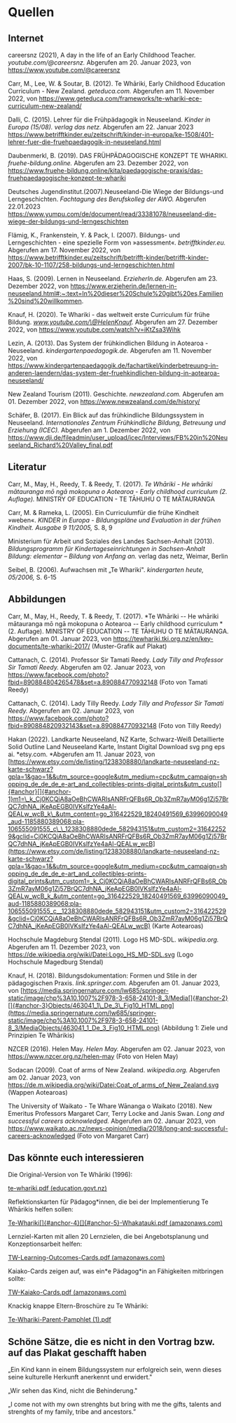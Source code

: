 # Quellen

## Internet

careersnz (2021), A day in the life of an Early Childhood Teacher. *youtube.com/@careersnz.* Abgerufen am 20. Januar 2023, von 
https://www.youtube.com/@careersnz

Carr, M., Lee, W. & Soutar, B. (2012). Te Whāriki, Early Childhood
Education Curriculum - New Zealand. *geteduca.com.* Abgerufen am 11.
November 2022, von
<https://www.geteduca.com/frameworks/te-whariki-ece-curriculum-new-zealand/>

Dalli, C. (2015). Lehrer für die Frühpädagogik in Neuseeland. *Kinder in
Europa* *(15/08). verlag das netz.* Abgerufen am 22. Januar 2023
<https://www.betrifftkinder.eu/zeitschrift/kinder-in-europa/ke-1508/401-lehrer-fuer-die-fruehpaedagogik-in-neuseeland.html>

Daubenmerkl, B. (2019). DAS FRÜHPÄDAGOGISCHE KONZEPT TE WHARIKI.
*fruehe-bildung.online.* Abgerufen am 23. Dezember 2022, von
<https://www.fruehe-bildung.online/kita/paedagogische-praxis/das-fruehpaedagogische-konzept-te-whariki>

Deutsches Jugendinstitut.(2007).Neuseeland-Die Wiege der Bildungs-und
Lerngeschichten. *Fachtagung des Berufskolleg der AWO.* Abgerufen
22.01.2023
<https://www.yumpu.com/de/document/read/33381078/neuseeland-die-wiege-der-bildungs-und-lerngeschichten>

Flämig, K., Frankenstein, Y. & Pack, I. (2007). Bildungs- und
Lerngeschichten - eine spezielle Form von »assessment«.
*betrifftkinder.eu.* Abgerufen am 17. November 2022, von
<https://www.betrifftkinder.eu/zeitschrift/betrifft-kinder/betrifft-kinder-2007/bk-10-1107/258-bildungs-und-lerngeschichten.html>

Haas, S. (2009). Lernen in Neuseeland. *ErzieherIn.de.* Abgerufen am 23.
Dezember 2022, von
<https://www.erzieherin.de/lernen-in-neuseeland.html#:~:text=In%20dieser%20Schule%20gibt%20es,Familien%20sind%20willkommen>.

Knauf, H. (2020). Te Whariki - das weltweit erste Curriculum für frühe
Bildung. *www.youtube.com/\@HelenKnauf.* Abgerufen am 27. Dezember 2022,
von <https://www.youtube.com/watch?v=iKtZsa3Wihk>

Lezin, A. (2013). Das System der frühkindlichen Bildung in Aotearoa -
Neuseeland. *kindergartenpaedagogik.de.* Abgerufen am 11. November 2022,
von
<https://www.kindergartenpaedagogik.de/fachartikel/kinderbetreuung-in-anderen-laendern/das-system-der-fruehkindlichen-bildung-in-aotearoa-neuseeland/>

New Zealand Tourism (2011). Geschichte. *newzealand.com.* Abgerufen am 01. Dezember 2022, von <https://www.newzealand.com/de/history/>

Schäfer, B. (2017). Ein Blick auf das frühkindliche Bildungssystem in
Neuseeland. *Internationales Zentrum Frühkindliche Bildung, Betreuung
und Erziehung (ICEC).* Abgerufen am 1. Dezember 2022, von
<https://www.dji.de/fileadmin/user_upload/icec/Interviews/FB%20in%20Neuseeland_Richard%20Valley_final.pdf>

## Literatur

Carr, M., May, H., Reedy, T. & Reedy, T. (2017). *Te Whāriki - He
whāriki mātauranga mō ngā mokopuna o Aotearoa - Early childhood
curriculum (2. Auflage).* MINISTRY OF EDUCATION - TE TĀHUHU O TE
MĀTAURANGA

Carr, M. & Rameka, L. (2005). Ein Curriculumfür die frühe Kindheit
»weben«. *KINDER in Europa - Bildungspläne und Evaluation in der frühen
Kindheit. Ausgabe 9 11/2005,* S. 8, 9

Ministerium für Arbeit und Soziales des Landes Sachsen-Anhalt (2013). *Bildungsprogramm für Kindertageseinrichtungen in Sachsen-Anhalt
Bildung: elementar – Bildung von Anfang an.* verlag das netz, Weimar, Berlin

Seibel, B. (2006). Aufwachsen mit „Te Whariki". *kindergarten heute,
05/2006,* S. 6-15

## Abbildungen

Carr, M., May, H., Reedy, T. & Reedy, T. (2017). *Te Whāriki -- He
whāriki mātauranga mō ngā mokopuna o Aotearoa -- Early childhood
curriculum *(2. Auflage). MINISTRY OF EDUCATION -- TE TĀHUHU O TE
MĀTAURANGA. Abgerufen am 01. Januar 2023, von
<https://tewhariki.tki.org.nz/en/key-documents/te-whariki-2017/>
(Muster-Grafik auf Plakat)

Cattanach, C. (2014). Professor Sir Tamati Reedy. *Lady Tilly and Professor Sir Tamati Reedy.* Abgerufen am 02. Januar 2023, von https://www.facebook.com/photo?fbid=890884804265478&set=a.890884770932148 (Foto von Tamati Reedy)

Cattanach, C. (2014). Lady Tilly Reedy. *Lady Tilly and Professor Sir Tamati Reedy.* Abgerufen am 02. Januar 2023, von https://www.facebook.com/photo?fbid=890884820932143&set=a.890884770932148 (Foto von Tilly Reedy)

Hakan (2022). Landkarte Neuseeland, NZ Karte, Schwarz-Weiß Detaillierte
Solid Outline Land Neuseeland Karte, Instant Digital Download svg png
eps ai. *etsy.com. *Abgerufen am 11. Januar 2023, von
[https://www.etsy.com/de/listing/1238308880/landkarte-neuseeland-nz-karte-schwarz?gpla=1&gao=1&&utm_source=google&utm_medium=cpc&utm_campaign=shopping_de_de_de_e-art_and_collectibles-prints-digital_prints&utm_custo[]{#anchor}[]{#anchor-1}m1=\_k_Cj0KCQiA8aOeBhCWARIsANRFrQFBs6R_Ob3ZmR7ayM06g1Zj57BrQC7dhNA_jKeApEGB0IVKsIfzYe4aAl-QEALw_wcB_k\_&utm_content=go_316422529_18240491569_63996090049_aud-1185880389068:pla-106555091555_c\_\_1238308880dede_582943151&utm_custom2=316422529&gclid=Cj0KCQiA8aOeBhCWARIsANRFrQFBs6R_Ob3ZmR7ayM06g1Zj57BrQC7dhNA_jKeApEGB0IVKsIfzYe4aAl-QEALw_wcB](https://www.etsy.com/de/listing/1238308880/landkarte-neuseeland-nz-karte-schwarz?gpla=1&gao=1&&utm_source=google&utm_medium=cpc&utm_campaign=shopping_de_de_de_e-art_and_collectibles-prints-digital_prints&utm_custom1=_k_Cj0KCQiA8aOeBhCWARIsANRFrQFBs6R_Ob3ZmR7ayM06g1Zj57BrQC7dhNA_jKeApEGB0IVKsIfzYe4aAl-QEALw_wcB_k_&utm_content=go_316422529_18240491569_63996090049_aud-1185880389068:pla-106555091555_c__1238308880dede_582943151&utm_custom2=316422529&gclid=Cj0KCQiA8aOeBhCWARIsANRFrQFBs6R_Ob3ZmR7ayM06g1Zj57BrQC7dhNA_jKeApEGB0IVKsIfzYe4aAl-QEALw_wcB)
(Karte Aotearoas)

Hochschule Magdeburg Stendal (2011). Logo HS MD-SDL. *wikipedia.org.* Abgerufen am 11. Dezember 2023, von https://de.wikipedia.org/wiki/Datei:Logo_HS_MD-SDL.svg (Logo Hochschule Magedburg Stendal)

Knauf, H. (2018). Bildungsdokumentation: Formen und Stile in der
pädagogischen Praxis. *link.springer.com.* Abgerufen am 01. Januar 2023,
von
[https://media.springernature.com/lw685/springer-static/image/chp%3A10.1007%2F978-3-658-24101-8_3/Media[]{#anchor-2}[]{#anchor-3}Objects/463041_1\_De_3\_Fig10_HTML.png](https://media.springernature.com/lw685/springer-static/image/chp%3A10.1007%2F978-3-658-24101-8_3/MediaObjects/463041_1_De_3_Fig10_HTML.png)
(Abbildung 1: Ziele und Prinzipien Te Whārikis)

NZCER (2016). Helen May. *Helen May.* Abgerufen am 02. Januar 2023, von https://www.nzcer.org.nz/helen-may (Foto von Helen May)

Sodacan (2009). Coat of arms of New Zealand. *wikipedia.org.* Abgerufen am 02. Januar 2023, von https://de.m.wikipedia.org/wiki/Datei:Coat_of_arms_of_New_Zealand.svg (Wappen Aotearoas)

The University of Waikato - Te Whare Wānanga o Waikato (2018). New Emeritus Professors Margaret Carr, Terry Locke and Janis Swan. *Long and successful careers acknowledged.* Abgerufen am 02. Januar 2023, von https://www.waikato.ac.nz/news-opinion/media/2018/long-and-successful-careers-acknowledged (Foto von Margaret Carr)

## Das könnte euch interessieren

Die Original-Version von Te Whāriki (1996):

[te-whariki.pdf
(education.govt.nz)](https://www.education.govt.nz/assets/Documents/Early-Childhood/te-whariki.pdf)

Reflektionskarten für Pädagog\*innen, die bei der Implementierung Te
Whārikis helfen sollen:

[Te-Whariki[]{#anchor-4}[]{#anchor-5}-Whakatauki.pdf
(amazonaws.com)](https://tewhariki.s3.ap-southeast-2.amazonaws.com/public/Webinars-and-workshops/Files/Te-Whariki-Whakatauki.pdf)

Lernziel-Karten mit allen 20 Lernzielen, die bei Angebotsplanung und
Konzeptionsarbeit helfen:

[TW-Learning-Outcomes-Cards.pdf
(amazonaws.com)](https://tewhariki.s3.ap-southeast-2.amazonaws.com/public/Webinars-and-workshops/Files/TW-Learning-Outcomes-Cards.pdf)

Kaiako-Cards zeigen auf, was ein\*e Pädagog\*in an Fähigkeiten
mitbringen sollte:

[TW-Kaiako-Cards.pdf
(amazonaws.com)](https://tewhariki.s3.ap-southeast-2.amazonaws.com/public/Webinars-and-workshops/Files/TW-Kaiako-Cards.pdf)

Knackig knappe Eltern-Broschüre zu Te Whāriki:

[Te-Whariki-Parent-Pamphlet
(1).pdf](https://www.education.govt.nz/assets/Documents/Early-Childhood/Te-Whariki-Parent-Pamphlet-English.pdf)

## Schöne Sätze, die es nicht in den Vortrag bzw. auf das Plakat geschafft haben

„Ein Kind kann in einem Bildungssystem nur erfolgreich sein, wenn dieses
seine kulturelle Herkunft anerkennt und erwidert."

„Wir sehen das Kind, nicht die Behinderung."

„I come not with my own strenghts but bring with me the gifts, talents and strenghts of my family, tribe and ancestors.”
